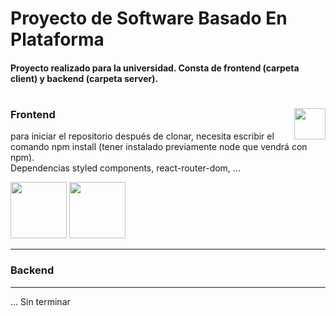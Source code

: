 # Proyecto de Software Basado En Plataforma

#### Proyecto realizado para la universidad. Consta de frontend (carpeta client) y backend (carpeta server).

#

### Frontend <img align="right" width="50px" src="https://user-images.githubusercontent.com/97411557/182109857-228cbcff-7b2e-4f87-a553-96f4e0bdb427.png">

para iniciar el repositorio después de clonar, necesita escribir el comando npm install (tener instalado previamente node que vendrá con npm).
<br> Dependencias styled components, react-router-dom, ...

<img width=90px src="https://user-images.githubusercontent.com/97411557/182111079-1459faed-9fa5-498a-8a25-c4af0015daeb.png"> <img width=90px src="https://user-images.githubusercontent.com/97411557/182111463-4ea781d7-f64d-400e-a6b1-a96781bb80f1.png">

------------------

### Backend

------------------

... Sin terminar
